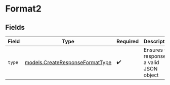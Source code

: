 # Format2


## Fields

| Field                                                                    | Type                                                                     | Required                                                                 | Description                                                              |
| ------------------------------------------------------------------------ | ------------------------------------------------------------------------ | ------------------------------------------------------------------------ | ------------------------------------------------------------------------ |
| `type`                                                                   | [models.CreateResponseFormatType](../models/createresponseformattype.md) | :heavy_check_mark:                                                       | Ensures the response is a valid JSON object                              |